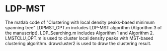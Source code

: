 # LDP-MST
The matlab code of "Clustering with local density peaks-based minimum spanning tree"
LDPMST_OPT.m includes LDP-MST algorithm (Algorithm 3 of the manuscript), LDP_Searching.m includes Algorithm 1 and Algorithm 2.
LMSTCLU_OPT.m is used to cluster local density peaks with MST-based clustering algorithm.
drawcluster2 is used to draw the clustering result.
